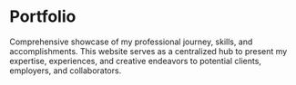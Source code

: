 # Portfolio
Comprehensive showcase of my professional journey, skills, and accomplishments. This website serves as a centralized hub to present my expertise, experiences, and creative endeavors to potential clients, employers, and collaborators.
